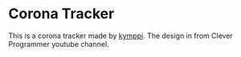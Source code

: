# Corona Tracker

This is a corona tracker made by [kymppi](https://github.com/kymppi).
The design in from Clever Programmer youtube channel.
